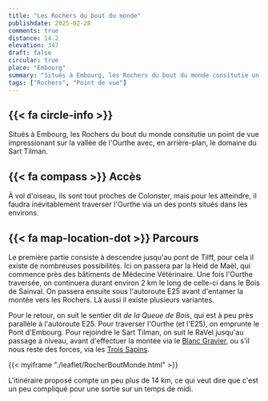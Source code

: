 ```yaml
---
title: "Les Rochers du bout du monde"
publishdate: 2025-02-28
comments: true
distance: 14.2
elevation: 347
draft: false
circular: true
place: "Embourg"
summary: "Situés à Embourg, les Rochers du bout du monde consitutie un point de vue impressionant sur la vallée de l'Ourthe avec, en arrière-plan, le domaine du Sart Tilman."
tags: ["Rochers", "Point de vue"]
---
```


## {{< fa circle-info >}}

Situés à Embourg, les Rochers du bout du monde consitutie un point de vue impressionant sur la vallée de l'Ourthe avec, en arrière-plan, le domaine du Sart Tilman.


## {{< fa compass >}} Accès

À vol d'oiseau, ils sont tout proches de Colonster, mais pour les atteindre, il faudra inévitablement traverser l'Ourthe via un des ponts situés dans les environs.

## {{< fa map-location-dot >}} Parcours

Le première partie consiste à descendre jusqu'au pont de Tilff, pour cela il existe de nombreuses possibilités. Ici on passera par la Heid de Maël, qui commence près des bâtiments de Médecine Vétérinaire. Une fois l'Ourthe traversée, on continuera durant environ 2 km le long de celle-ci dans le Bois de Sainval. On passera ensuite sous l'autoroute E25 avant d'entamer la montée vers les Rochers. Là aussi il existe plusieurs variantes.

Pour le retour, on suit le sentier dit _de la Queue de Bois_, qui est à peu près parallèle à l'autoroute E25. Pour traverser l'Ourthe (et l'E25), on emprunte le Pont d'Embourg. Pour rejoindre le Sart Tilman, on suit le RaVel jusqu'au passage à niveau, avant d'effectuer la montée via le [Blanc Gravier](../20250325_blancgravier/), ou s'il nous reste des forces, via les [Trois Sapins](../20250315_troissapins/).

{{< myiframe "./leaflet/RocherBoutMonde.html" >}}

L'itinéraire proposé compte un peu plus de 14 km, ce qui veut dire que c'est un peu compliqué pour une sortie sur un temps de midi.

